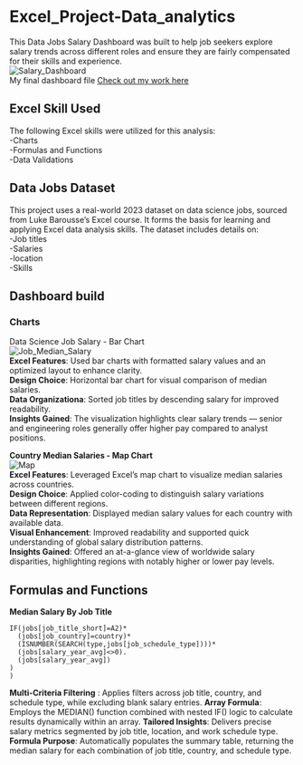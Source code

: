 # Excel_Project-Data_analytics
This Data Jobs Salary Dashboard was built to help job seekers explore salary trends across different roles and ensure they are fairly compensated for their skills and experience.  
![Salary_Dashboard](https://github.com/user-attachments/assets/ed7a22d4-708f-4143-8df9-7564ea5dfea4)  
My final dashboard file [Check out my work here](Salary_Dashboard-1)  

## Excel Skill Used  
The following Excel skills were utilized for this analysis:  
-Charts  
-Formulas and Functions  
-Data Validations

## Data Jobs Dataset  
This project uses a real-world 2023 dataset on data science jobs, sourced from Luke Barousse’s Excel course. It forms the basis for learning and applying Excel data analysis skills. The dataset includes details on:  
-Job titles  
-Salaries  
-location  
-Skills  

## Dashboard build  

### Charts 
Data Science Job Salary - Bar Chart  
![Job_Median_Salary](https://github.com/user-attachments/assets/55de709c-b298-4090-83ad-d428762aa209)  
**Excel Features**: Used bar charts with formatted salary values and an optimized layout to enhance clarity.  
**Design Choice**: Horizontal bar chart for visual comparison of median salaries.  
**Data Organizationa**: Sorted job titles by descending salary for improved readability.  
**Insights Gained**: The visualization highlights clear salary trends — senior and engineering roles generally offer higher pay compared to analyst positions.  

**Country Median Salaries - Map Chart**  
![Map](https://github.com/user-attachments/assets/fb6c23fa-8474-4ddf-8c46-7db14e18b3fe)  
**Excel Features**: Leveraged Excel’s map chart to visualize median salaries across countries.  
**Design Choice**: Applied color-coding to distinguish salary variations between different regions.  
**Data Representation**: Displayed median salary values for each country with available data.  
**Visual Enhancement**: Improved readability and supported quick understanding of global salary distribution patterns.  
**Insights Gained**: Offered an at-a-glance view of worldwide salary disparities, highlighting regions with notably higher or lower pay levels.  

## Formulas and Functions  

**Median Salary By Job Title**  

```=MEDIAN(
IF(jobs[job_title_short]=A2)*
  (jobs[job_country]=country)*
  (ISNUMBER(SEARCH(type,jobs[job_schedule_type])))*
  (jobs[salary_year_avg]<>0).
  (jobs[salary_year_avg])
)
)
```
**Multi-Criteria Filtering** : Applies filters across job title, country, and schedule type, while excluding blank salary entries.
**Array Formula**: Employs the MEDIAN() function combined with nested IF() logic to calculate results dynamically within an array.
**Tailored Insights**: Delivers precise salary metrics segmented by job title, location, and work schedule type.
**Formula Purpose**: Automatically populates the summary table, returning the median salary for each combination of job title, country, and schedule type.



